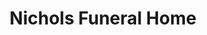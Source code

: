---
title: "Nichols Funeral Home"
url: /wilmington/nichols-funeral-home/
shop: funeral directors
---